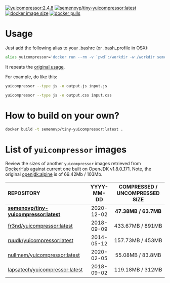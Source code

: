 [![yuicompressor:2.4.8](https://img.shields.io/badge/yuicompressor-2.4.8-green.svg)](https://github.com/yui/yuicompressor/releases/tag/v2.4.8)
[![semenovp/tiny-yuicompressor:latest](https://img.shields.io/docker/image-size/semenovp/tiny-yuicompressor/latest)](https://hub.docker.com/r/semenovp/tiny-yuicompressor)
[![docker image size](https://img.shields.io/microbadger/layers/semenovp/tiny-yuicompressor/latest)](https://microbadger.com/images/semenovp/tiny-yuicompressor/)
[![docker pulls](https://img.shields.io/docker/pulls/semenovp/tiny-yuicompressor.svg)](https://hub.docker.com/r/semenovp/tiny-yuicompressor/)

# Usage
Just add the following alias to your .bashrc (or .bash_profile in OSX):

```bash
alias yuicompressor='docker run --rm -v `pwd`:/workdir -w /workdir semenovp/tiny-yuicompressor:latest'
```

It repeats the [original usage](https://yui.github.io/yuicompressor/index.html#using).

For example, do like this:

```bash
yuicompressor --type js -o output.js input.js

yuicompressor --type js -o output.css input.css
```

# How to build on your own?
```bash
docker build -t semenovp/tiny-yuicompressor:latest .
```

# List of `yuicompressor` images

Review the sizes of another `yuicompressor` images retrieved from [DockerHub](https://hub.docker.com) against current one built on OpenJDK v1.8.0_171.
Note, the original [openjdk:alpine](https://hub.docker.com/_/openjdk) is of 69.42Mb / 103Mb.

| REPOSITORY | YYYY-MM-DD | COMPRESSED / UNCOMPRESSED SIZE |
|:-----------|:----------:|:------------------------------:|
| **[semenovp/tiny-yuicompressor:latest](https://hub.docker.com/r/semenovp/tiny-yuicompressor/)** | 2020-12-02 | **47.38MB / 63.7MB** |
| [fr3nd/yuicompressor:latest](https://hub.docker.com/r/fr3nd/yuicompressor/) | 2018-09-09 | 433.67MB / 891MB |
| [ruudk/yuicompressor:latest](https://hub.docker.com/r/ruudk/yuicompressor/) | 2014-05-12 |  157.73MB / 453MB|
| [nullmem/yuicompressor:latest](https://hub.docker.com/r/nullmem/yuicompressor/) | 2020-02-05 | 55.08MB / 83.8MB |
| [lapsatech/yuicompressor:latest](https://hub.docker.com/r/lifeofguenter/yuicompressor/) | 2018-09-02 | 119.18MB / 312MB |
